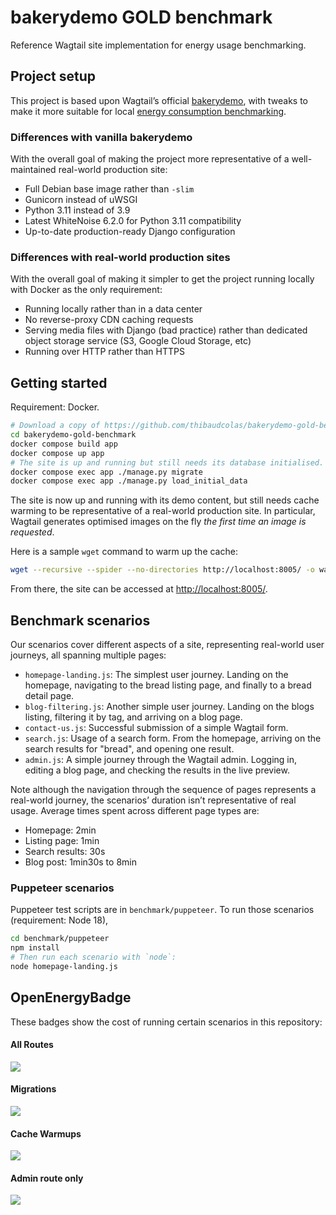 # bakerydemo GOLD benchmark

Reference Wagtail site implementation for energy usage benchmarking.

## Project setup

This project is based upon Wagtail’s official [bakerydemo](https://github.com/wagtail/bakerydemo), with tweaks to make it more suitable for local [energy consumption benchmarking](https://github.com/wagtail/wagtail/discussions/8843).

### Differences with vanilla bakerydemo

With the overall goal of making the project more representative of a well-maintained real-world production site:

- Full Debian base image rather than `-slim`
- Gunicorn instead of uWSGI
- Python 3.11 instead of 3.9
- Latest WhiteNoise 6.2.0 for Python 3.11 compatibility
- Up-to-date production-ready Django configuration

### Differences with real-world production sites

With the overall goal of making it simpler to get the project running locally with Docker as the only requirement:

- Running locally rather than in a data center
- No reverse-proxy CDN caching requests
- Serving media files with Django (bad practice) rather than dedicated object storage service (S3, Google Cloud Storage, etc)
- Running over HTTP rather than HTTPS

## Getting started

Requirement: Docker.

```bash
# Download a copy of https://github.com/thibaudcolas/bakerydemo-gold-benchmark.
cd bakerydemo-gold-benchmark
docker compose build app
docker compose up app
# The site is up and running but still needs its database initialised.
docker compose exec app ./manage.py migrate
docker compose exec app ./manage.py load_initial_data
```

The site is now up and running with its demo content, but still needs cache warming to be representative of a real-world production site. In particular, Wagtail generates optimised images on the fly _the first time an image is requested_.

Here is a sample `wget` command to warm up the cache:

```bash
wget --recursive --spider --no-directories http://localhost:8005/ -o warmup.log
```

From there, the site can be accessed at <http://localhost:8005/>.

## Benchmark scenarios

Our scenarios cover different aspects of a site, representing real-world user journeys, all spanning multiple pages:

- `homepage-landing.js`: The simplest user journey. Landing on the homepage, navigating to the bread listing page, and finally to a bread detail page.
- `blog-filtering.js`: Another simple user journey. Landing on the blogs listing, filtering it by tag, and arriving on a blog page.
- `contact-us.js`: Successful submission of a simple Wagtail form.
- `search.js`: Usage of a search form. From the homepage, arriving on the search results for "bread", and opening one result.
- `admin.js`: A simple journey through the Wagtail admin. Logging in, editing a blog page, and checking the results in the live preview.

Note although the navigation through the sequence of pages represents a real-world journey, the scenarios’ duration isn’t representative of real usage. Average times spent across different page types are:

- Homepage: 2min
- Listing page: 1min
- Search results: 30s
- Blog post: 1min30s to 8min

### Puppeteer scenarios

Puppeteer test scripts are in `benchmark/puppeteer`. To run those scenarios (requirement: Node 18),

```bash
cd benchmark/puppeteer
npm install
# Then run each scenario with `node`:
node homepage-landing.js
```



## OpenEnergyBadge

These badges show the cost of running certain scenarios in this repository:

#### All Routes
<a href="https://metrics.green-coding.berlin/stats.html?id=37e0ca9c-b38e-4833-8316-59802d8ef1da"><img src="https://api.green-coding.berlin/v1/badge/single/37e0ca9c-b38e-4833-8316-59802d8ef1da?metric=RAPL"></a>


#### Migrations
<a href="https://metrics.green-coding.berlin/stats.html?id=dfb58eb7-7100-4ec6-80ee-7653e1329190"><img src="https://api.green-coding.berlin/v1/badge/single/dfb58eb7-7100-4ec6-80ee-7653e1329190?metric=RAPL"></a>

#### Cache Warmups
<a href="https://metrics.green-coding.berlin/stats.html?id=2821c396-98f0-4210-8aad-a9fc5a37f01e"><img src="https://api.green-coding.berlin/v1/badge/single/2821c396-98f0-4210-8aad-a9fc5a37f01e?metric=RAPL"></a>

#### Admin route only
<a href="https://metrics.green-coding.berlin/stats.html?id=ac6b2e5e-7b02-4002-a864-2a5b9e5bc3de"><img src="https://api.green-coding.berlin/v1/badge/single/ac6b2e5e-7b02-4002-a864-2a5b9e5bc3de?metric=RAPL"></a>

